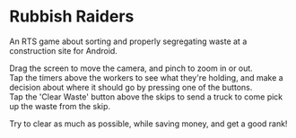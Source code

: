 # Rubbish Raiders
An RTS game about sorting and properly segregating waste at a construction site for Android.

Drag the screen to move the camera, and pinch to zoom in or out.  
Tap the timers above the workers to see what they're holding, and make a decision about where it should go by pressing one of the buttons.  
Tap the 'Clear Waste' button above the skips to send a truck to come pick up the waste from the skip.

Try to clear as much as possible, while saving money, and get a good rank!